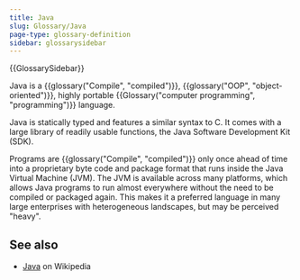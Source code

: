 ```yaml
---
title: Java
slug: Glossary/Java
page-type: glossary-definition
sidebar: glossarysidebar
---
```


{{GlossarySidebar}}

Java is a {{glossary("Compile", "compiled")}}, {{glossary("OOP", "object-oriented")}}, highly portable {{Glossary("computer programming", "programming")}} language.

Java is statically typed and features a similar syntax to C. It comes with a large library of readily usable functions, the Java Software Development Kit (SDK).

Programs are {{glossary("Compile", "compiled")}} only once ahead of time into a proprietary byte code and package format that runs inside the Java Virtual Machine (JVM). The JVM is available across many platforms, which allows Java programs to run almost everywhere without the need to be compiled or packaged again. This makes it a preferred language in many large enterprises with heterogeneous landscapes, but may be perceived "heavy".

## See also

- [Java](<https://en.wikipedia.org/wiki/Java_(programming_language)>) on Wikipedia
